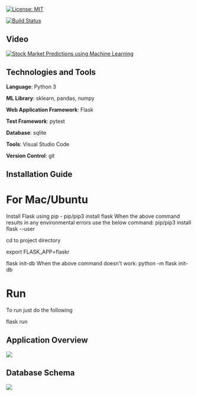 [![License: MIT](https://img.shields.io/badge/License-MIT-yellow.svg)](https://opensource.org/licenses/MIT)

[![Build Status](https://travis-ci.com/ianyehwork/CSC510_Project1.svg?branch=master)](https://travis-ci.com/ianyehwork/CSC510_Project1)

## Video
[![Stock Market Predictions using Machine Learning](http://i3.ytimg.com/vi/MqVWzoUAND4/hqdefault.jpg)](https://youtu.be/MqVWzoUAND4)

## Technologies and Tools
<b>Language</b>: Python 3

<b>ML Library</b>: sklearn, pandas, numpy

<b>Web Application Framework</b>: Flask

<b>Test Framework</b>: pytest

<b>Database</b>: sqlite

<b>Tools</b>: Visual Studio Code

<b>Version Control</b>: git

## Installation Guide
# For Mac/Ubuntu  
Install Flask using pip - pip/pip3 install flask
When the above command results in any environmental errors use the below command:
pip/pip3 install flask --user

cd to project directory

export FLASK_APP=flaskr

flask init-db
When the above command doesn't work:
python -m flask init-db

# Run  
To run just do the following

flask run

## Application Overview
<img src="/doc/ApplicationStructure.png" />

## Database Schema
<img src="/doc/Schema.png" />
